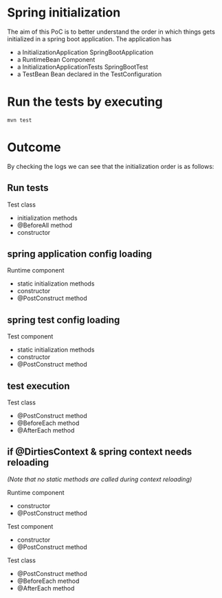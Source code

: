 # Spring initialization 
The aim of this PoC is to better understand the order in which things gets initialized in
a spring boot application.
The application has
- a InitializationApplication SpringBootApplication
- a RuntimeBean Component
- a InitializationApplicationTests SpringBootTest
- a TestBean Bean declared in the TestConfiguration

# Run the tests by executing
```
mvn test 
```

# Outcome
By checking the logs we can see that the initialization order is as follows:

## Run tests
Test class
- initialization methods
- @BeforeAll method
- constructor
## spring application config loading
Runtime component 
- static initialization methods
- constructor
- @PostConstruct method
## spring test config loading
Test component 
- static initialization methods
- constructor
- @PostConstruct method
## test execution
Test class
- @PostConstruct method
- @BeforeEach method
- @AfterEach method
## if @DirtiesContext & spring context needs reloading
_(Note that no static methods are called during context reloading)_

Runtime component
- constructor
- @PostConstruct method

Test component
- constructor
- @PostConstruct method

Test class
- @PostConstruct method
- @BeforeEach method
- @AfterEach method
